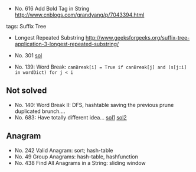 * No. 616 Add Bold Tag in String
    http://www.cnblogs.com/grandyang/p/7043394.html

tags: Suffix Tree
* Longest Repeated Substring
    http://www.geeksforgeeks.org/suffix-tree-application-3-longest-repeated-substring/

* No. 301 [sol](https://discuss.leetcode.com/topic/34875/easy-short-concise-and-fast-java-dfs-3-ms-solution)

* No. 139: Word Break: `canBreak[i] = True if canBreak[j] and (s[j:i] in wordDict) for j < i`

## Not solved
* No. 140: Word Break II: DFS, hashtable saving the previous prune duplicated brunch....
* No. 683: Have totally different idea... [sol1](http://blog.csdn.net/u014688145/article/details/78076621?locationNum=2&fps=1) [sol2](http://bookshadow.com/weblog/2017/09/24/leetcode-k-empty-slots/)

## Anagram
* No. 242 Valid Anagram: sort; hash-table
* No. 49  Group Anagrams: hash-table, hashfunction
* No. 438 Find All Anagrams in a String: sliding window
